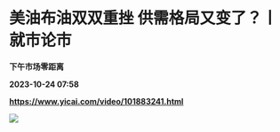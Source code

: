 # 美油布油双双重挫 供需格局又变了？丨就市论市
**下午市场零距离**

**2023-10-24 07:58**

**https://www.yicai.com/video/101883241.html**

![](http://imgcdn.yicai.com/vms-new/2023/10/331d1755-7775-4697-b734-5725e6300209_gdUy.jpg)
